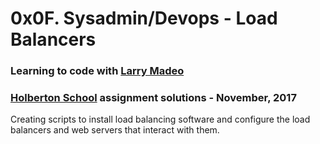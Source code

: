 # 0x0F. Sysadmin/Devops - Load Balancers

### Learning to code with [Larry Madeo](https://twitter.com/larmalade)

### [Holberton School](https://www.holbertonschool.com) assignment solutions - November, 2017

Creating scripts to install load balancing software and configure the load balancers and web servers that interact with them.

